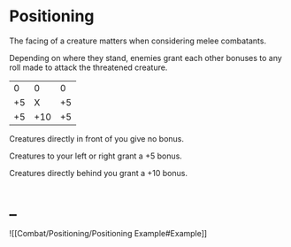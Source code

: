 # Positioning

The facing of a creature matters when considering melee combatants.

Depending on where they stand, enemies grant each other bonuses to any roll made to attack the threatened creature.

|    |     |    |
|----|-----|----|
| 0  |  0  | 0  |
| +5 |  X  | +5 |
| +5 | +10 | +5 |

Creatures directly in front of you give no bonus.

Creatures to your left or right grant a +5 bonus.

Creatures directly behind you grant a +10 bonus.

# _

![[Combat/Positioning/Positioning Example#Example]]

  

